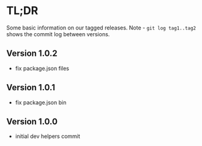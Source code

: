 # TL;DR

Some basic information on our tagged releases.
Note - `git log tag1..tag2` shows the commit log between versions.

## Version 1.0.2

* fix package.json files

## Version 1.0.1

* fix package.json bin

## Version 1.0.0

* initial dev helpers commit
